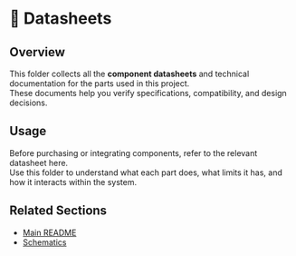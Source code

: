 # 📑 Datasheets

## Overview  
This folder collects all the **component datasheets** and technical documentation for the parts used in this project.  
These documents help you verify specifications, compatibility, and design decisions.

## Usage  
Before purchasing or integrating components, refer to the relevant datasheet here.  
Use this folder to understand what each part does, what limits it has, and how it interacts within the system.

## Related Sections  
- [Main README](../README.md)  
- [Schematics](../Schematics/)  

